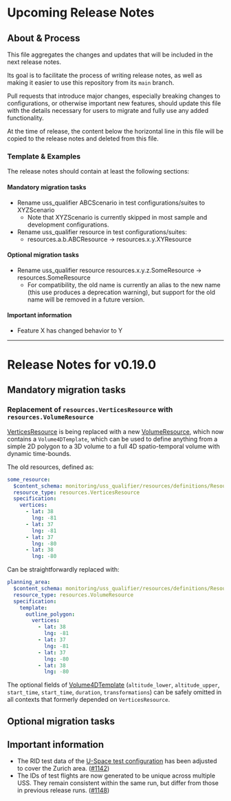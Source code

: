 # Upcoming Release Notes

## About & Process

This file aggregates the changes and updates that will be included in the next release notes.

Its goal is to facilitate the process of writing release notes, as well as making it easier to use this repository from its `main` branch.

Pull requests that introduce major changes, especially breaking changes to configurations, or otherwise important new features, should update this file
with the details necessary for users to migrate and fully use any added functionality.

At the time of release, the content below the horizontal line in this file will be copied to the release notes and deleted from this file.

### Template & Examples

The release notes should contain at least the following sections:

#### Mandatory migration tasks

* Rename uss_qualifier ABCScenario in test configurations/suites to XYZScenario
    * Note that XYZScenario is currently skipped in most sample and development configurations.
* Rename uss_qualifier resource in test configurations/suites:
    * resources.a.b.ABCResource -> resources.x.y.XYResource

#### Optional migration tasks

* Rename uss_qualifier resource resources.x.y.z.SomeResource -> resources.SomeResource
    * For compatibility, the old name is currently an alias to the new name (this use produces a deprecation warning), but support for the old name will be removed in a future version.

#### Important information

* Feature X has changed behavior to Y

--------------------------------------------------------------------------------------------------------------------

# Release Notes for v0.19.0

## Mandatory migration tasks

### Replacement of `resources.VerticesResource` with `resources.VolumeResource`

[VerticesResource](https://github.com/interuss/monitoring/blob/main/monitoring/uss_qualifier/resources/vertices.py) is being replaced with a new [VolumeResource](https://github.com/interuss/monitoring/blob/main/monitoring/uss_qualifier/resources/volume.py),
which now contains a `Volume4DTemplate`, which can be used to define anything from a simple 2D polygon to a 3D volume to a full 4D spatio-temporal volume with dynamic time-bounds.

The old resources, defined as:

```yaml
some_resource:
  $content_schema: monitoring/uss_qualifier/resources/definitions/ResourceDeclaration.json
  resource_type: resources.VerticesResource
  specification:
    vertices:
      - lat: 38
        lng: -81
      - lat: 37
        lng: -81
      - lat: 37
        lng: -80
      - lat: 38
        lng: -80
```

Can be straightforwardly replaced with:

```yaml
planning_area:
  $content_schema: monitoring/uss_qualifier/resources/definitions/ResourceDeclaration.json
  resource_type: resources.VolumeResource
  specification:
    template:
      outline_polygon:
        vertices:
          - lat: 38
            lng: -81
          - lat: 37
            lng: -81
          - lat: 37
            lng: -80
          - lat: 38
            lng: -80
```

The optional fields of [Volume4DTemplate](https://github.com/interuss/monitoring/blob/master/monitoring/monitorlib/geotemporal.py#L21) (`altitude_lower`, `altitude_upper`, `start_time`, `start_time`, `duration`, `transformations`) can be safely omitted in all contexts that formerly depended on `VerticesResource`.

## Optional migration tasks

## Important information

* The RID test data of the [U-Space test configuration](monitoring/uss_qualifier/configurations/dev/uspace.yaml) has been adjusted to cover the Zurich area. ([#1142](https://github.com/interuss/monitoring/pull/1142))
* The IDs of test flights are now generated to be unique across multiple USS. They remain consistent within the same run, but differ from those in previous release runs. ([#1148](https://github.com/interuss/monitoring/pull/1148))
